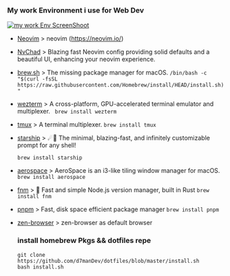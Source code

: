### My work Environment i use for Web Dev

[![my work Env ScreenShoot](https://i.ibb.co/qJSzvfV/SCR-20241118-sscu.jpg)](https://i.ibb.co/qJSzvfV/SCR-20241118-sscu.jpg)

- [Neovim](https://github.com/neovim/neovim) > neovim (https://neovim.io/)
- [NvChad](https://github.com/NvChad/NvChad) > Blazing fast Neovim config providing solid defaults and a beautiful UI, enhancing your neovim experience.
- [brew.sh](https://github.com/Homebrew/brew) > The missing package manager for macOS.
  `/bin/bash -c "$(curl -fsSL https://raw.githubusercontent.com/Homebrew/install/HEAD/install.sh)"`
- [wezterm](https://github.com/wez/wezterm) > A cross-platform, GPU-accelerated terminal emulator and multiplexer.
  ` brew install wezterm`
- [tmux](https://github.com/tmux/tmux) > A terminal multiplexer.
  `brew install tmux `
- [starship](https://github.com/starship/starship) > ☄🌌️ The minimal, blazing-fast, and infinitely customizable prompt for any shell!

  `brew install starship`

- [aerospace](https://github.com/nikitabobko/AeroSpace) > AeroSpace is an i3-like tiling window manager for macOS.
  `brew install aerospace`
- [fnm](https://github.com/Schniz/fnm) > 🚀 Fast and simple Node.js version manager, built in Rust
  `brew install fnm`
- [pnpm](https://github.com/pnpm/pnpm) > Fast, disk space efficient package manager
  `brew install pnpm`
- [zen-browser](https://github.com/zen-browser/www) > zen-browser as default browser
  ### install homebrew Pkgs && dotfiles repe
  ```
  git clone https://github.com/d7manDev/dotfiles/blob/master/install.sh
  bash install.sh
  ```
